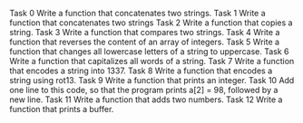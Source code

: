 Task 0 Write a function that concatenates two strings.
Task 1 Write a function that concatenates two strings
Task 2 Write a function that copies a string.
Task 3 Write a function that compares two strings.
Task 4 Write a function that reverses the content of an array of integers.
Task 5 Write a function that changes all lowercase letters of a string to uppercase.
Task 6 Write a function that capitalizes all words of a string.
Task 7 Write a function that encodes a string into 1337.
Task 8 Write a function that encodes a string using rot13.
Task 9 Write a function that prints an integer.
Task 10 Add one line to this code, so that the program prints a[2] = 98, followed by a new line.
Task 11 Write a function that adds two numbers.
Task 12 Write a function that prints a buffer.
